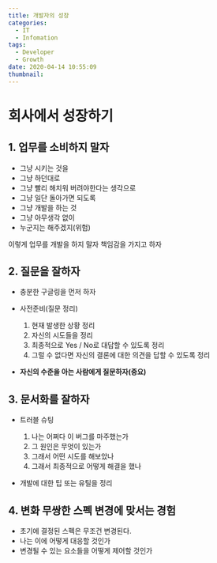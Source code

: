 ```yaml
---
title: 개발자의 성장
categories:
  - IT
  - Infomation
tags:
  - Developer
  - Growth
date: 2020-04-14 10:55:09
thumbnail:
---
```


# 회사에서 성장하기

## 1. 업무를 소비하지 말자

- 그냥 시키는 것을
- 그냥 하던대로
- 그냥 빨리 해치워 버려야한다는 생각으로
- 그냥 일단 돌아가면 되도록
- 그냥 개발을 하는 것
- 그냥 아무생각 없이
- 누군지는 해주겠지(위험)

이렇게 업무를 개발을 하지 말자 책임감을 가지고 하자

## 2. 질문을 잘하자

- 충분한 구글링을 먼저 하자
- 사전준비(질문 정리)

  1. 현재 발생한 상황 정리
  2. 자신의 시도들을 정리
  3. 최종적으로 Yes / No로 대답할 수 있도록 정리
  4. 그럴 수 없다면 자신의 결론에 대한 의견을 답할 수 있도록 정리

- **자신의 수준을 아는 사람에게 질문하자(중요)**

## 3. 문서화를 잘하자

- 트러블 슈팅

  1.  나는 어쩌다 이 버그를 마주했는가
  2.  그 원인은 무엇이 있는가
  3.  그래서 어떤 시도를 해보았나
  4.  그래서 최종적으로 어떻게 해결을 했나

- 개발에 대한 팁 또는 유틸을 정리

## 4. 변화 무쌍한 스펙 변경에 맞서는 경험

- 초기에 결정된 스펙은 무조건 변경된다.
- 나는 이에 어떻게 대응할 것인가
- 변경될 수 있는 요소들을 어떻게 제어할 것인가


